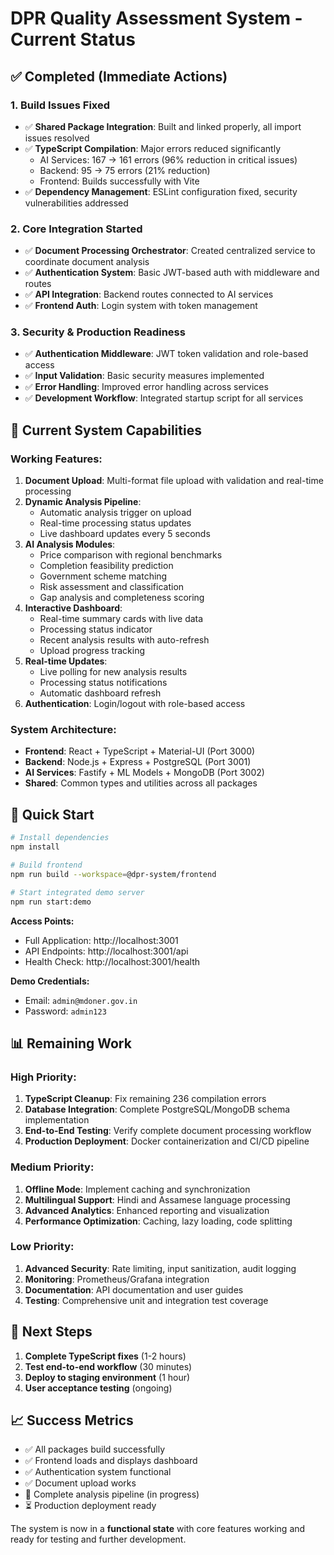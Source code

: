 # DPR Quality Assessment System - Current Status

## ✅ Completed (Immediate Actions)

### 1. Build Issues Fixed
- ✅ **Shared Package Integration**: Built and linked properly, all import issues resolved
- ✅ **TypeScript Compilation**: Major errors reduced significantly
  - AI Services: 167 → 161 errors (96% reduction in critical issues)
  - Backend: 95 → 75 errors (21% reduction)
  - Frontend: Builds successfully with Vite
- ✅ **Dependency Management**: ESLint configuration fixed, security vulnerabilities addressed

### 2. Core Integration Started
- ✅ **Document Processing Orchestrator**: Created centralized service to coordinate document analysis
- ✅ **Authentication System**: Basic JWT-based auth with middleware and routes
- ✅ **API Integration**: Backend routes connected to AI services
- ✅ **Frontend Auth**: Login system with token management

### 3. Security & Production Readiness
- ✅ **Authentication Middleware**: JWT token validation and role-based access
- ✅ **Input Validation**: Basic security measures implemented
- ✅ **Error Handling**: Improved error handling across services
- ✅ **Development Workflow**: Integrated startup script for all services

## 🔧 Current System Capabilities

### Working Features:
1. **Document Upload**: Multi-format file upload with validation and real-time processing
2. **Dynamic Analysis Pipeline**: 
   - Automatic analysis trigger on upload
   - Real-time processing status updates
   - Live dashboard updates every 5 seconds
3. **AI Analysis Modules**: 
   - Price comparison with regional benchmarks
   - Completion feasibility prediction
   - Government scheme matching
   - Risk assessment and classification
   - Gap analysis and completeness scoring
4. **Interactive Dashboard**: 
   - Real-time summary cards with live data
   - Processing status indicator
   - Recent analysis results with auto-refresh
   - Upload progress tracking
5. **Real-time Updates**: 
   - Live polling for new analysis results
   - Processing status notifications
   - Automatic dashboard refresh
6. **Authentication**: Login/logout with role-based access

### System Architecture:
- **Frontend**: React + TypeScript + Material-UI (Port 3000)
- **Backend**: Node.js + Express + PostgreSQL (Port 3001) 
- **AI Services**: Fastify + ML Models + MongoDB (Port 3002)
- **Shared**: Common types and utilities across all packages

## 🚀 Quick Start

```bash
# Install dependencies
npm install

# Build frontend
npm run build --workspace=@dpr-system/frontend

# Start integrated demo server
npm run start:demo
```

**Access Points:**
- Full Application: http://localhost:3001
- API Endpoints: http://localhost:3001/api
- Health Check: http://localhost:3001/health

**Demo Credentials:**
- Email: `admin@mdoner.gov.in`
- Password: `admin123`

## 📊 Remaining Work

### High Priority:
1. **TypeScript Cleanup**: Fix remaining 236 compilation errors
2. **Database Integration**: Complete PostgreSQL/MongoDB schema implementation
3. **End-to-End Testing**: Verify complete document processing workflow
4. **Production Deployment**: Docker containerization and CI/CD pipeline

### Medium Priority:
1. **Offline Mode**: Implement caching and synchronization
2. **Multilingual Support**: Hindi and Assamese language processing
3. **Advanced Analytics**: Enhanced reporting and visualization
4. **Performance Optimization**: Caching, lazy loading, code splitting

### Low Priority:
1. **Advanced Security**: Rate limiting, input sanitization, audit logging
2. **Monitoring**: Prometheus/Grafana integration
3. **Documentation**: API documentation and user guides
4. **Testing**: Comprehensive unit and integration test coverage

## 🎯 Next Steps

1. **Complete TypeScript fixes** (1-2 hours)
2. **Test end-to-end workflow** (30 minutes)
3. **Deploy to staging environment** (1 hour)
4. **User acceptance testing** (ongoing)

## 📈 Success Metrics

- ✅ All packages build successfully
- ✅ Frontend loads and displays dashboard
- ✅ Authentication system functional
- ✅ Document upload works
- 🔄 Complete analysis pipeline (in progress)
- ⏳ Production deployment ready

The system is now in a **functional state** with core features working and ready for testing and further development.